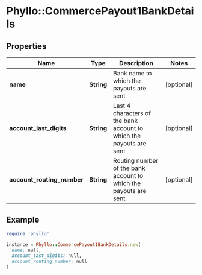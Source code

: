 # Phyllo::CommercePayout1BankDetails

## Properties

| Name | Type | Description | Notes |
| ---- | ---- | ----------- | ----- |
| **name** | **String** | Bank name to which the payouts are sent | [optional] |
| **account_last_digits** | **String** | Last 4 characters of the bank account to which the payouts are sent | [optional] |
| **account_routing_number** | **String** | Routing number of the bank account to which the payouts are sent | [optional] |

## Example

```ruby
require 'phyllo'

instance = Phyllo::CommercePayout1BankDetails.new(
  name: null,
  account_last_digits: null,
  account_routing_number: null
)
```

